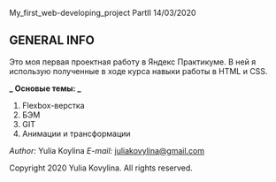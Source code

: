 My_first_web-developing_project PartII 14/03/2020

**GENERAL INFO**
---------------------------------------
Это моя первая проектная работу в Яндекс Практикуме. В ней 
я использую полученные в ходе курса навыки работы в HTML и CSS.

**_ Основые темы: _**
1. Flexbox-верстка
2. БЭМ
3. GIT
4. Анимации и трансформации


_Author:_ Yulia Koylina
_E-mail:_ juliakovylina@gmail.com

Copyright 2020 Yulia Kovylina. All rights reserved.
